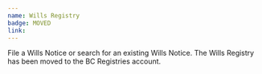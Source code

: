 ```yaml
---
name: Wills Registry
badge: MOVED
link:
---
```


File a Wills Notice or search for an existing Wills Notice. The Wills Registry has been moved to the BC Registries account.
